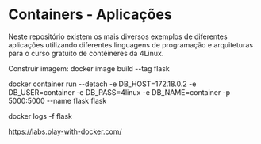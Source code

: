 # Containers - Aplicações

Neste repositório existem os mais diversos exemplos de diferentes aplicações utilizando diferentes linguagens de programação e arquiteturas para o curso gratuito de contêineres da 4Linux.

Construir imagem:
docker image build --tag flask

docker container run --detach -e DB_HOST=172.18.0.2 -e DB_USER=container -e DB_PASS=4linux -e DB_NAME=container -p 5000:5000 --name flask flask

docker logs -f flask

https://labs.play-with-docker.com/